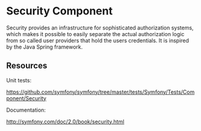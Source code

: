 Security Component
==================

Security provides an infrastructure for sophisticated authorization systems,
which makes it possible to easily separate the actual authorization logic from
so called user providers that hold the users credentials. It is inspired by
the Java Spring framework.

Resources
---------

Unit tests:

https://github.com/symfony/symfony/tree/master/tests/Symfony/Tests/Component/Security

Documentation:

http://symfony.com/doc/2.0/book/security.html
